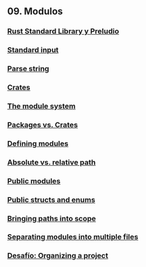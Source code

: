 ## 09. Modulos

### [Rust Standard Library y Preludio](https://github.com/RustLatamGroup/Curso-de-Rust/tree/main/src/09.%20Modules/Rust-Standard-Library-and-Preludio)

### [Standard input](https://github.com/RustLatamGroup/Curso-de-Rust/tree/main/src/09.%20Modules/Standard-Input)

### [Parse string](https://github.com/RustLatamGroup/Curso-de-Rust/tree/main/src/09.%20Modules/Parse-String)

### [Crates](https://github.com/RustLatamGroup/Curso-de-Rust/tree/main/src/09.%20Modules/Crates)

### [The module system](https://github.com/RustLatamGroup/Curso-de-Rust/tree/main/src/09.%20Modules/The-Module-System)

### [Packages vs. Crates](https://github.com/RustLatamGroup/Curso-de-Rust/tree/main/src/09.%20Modules/Packages-vs-Crates)

### [Defining modules](https://github.com/RustLatamGroup/Curso-de-Rust/tree/main/src/09.%20Modules/Definig-Modules)

### [Absolute vs. relative path](https://github.com/RustLatamGroup/Curso-de-Rust/tree/main/src/09.%20Modules/Absolute-vs-Relative-Path)

### [Public modules](https://github.com/RustLatamGroup/Curso-de-Rust/tree/main/src/09.%20Modules/Public-Modules)

### [Public structs and enums](https://github.com/RustLatamGroup/Curso-de-Rust/tree/main/src/09.%20Modules/Public-Structs-and-Enums)

### [Bringing paths into scope](https://github.com/RustLatamGroup/Curso-de-Rust/tree/main/src/09.%20Modules/Bringing-Paths-into-Scope)

### [Separating modules into multiple files](https://github.com/RustLatamGroup/Curso-de-Rust/tree/development/src/09.%20Modules/Separating-Modules-into-Multiple-Files)

### [Desafío: Organizing a project](https://github.com/RustLatamGroup/Curso-de-Rust/tree/development/src/09.%20Modules/Desafio-Organizing-a-Project)
